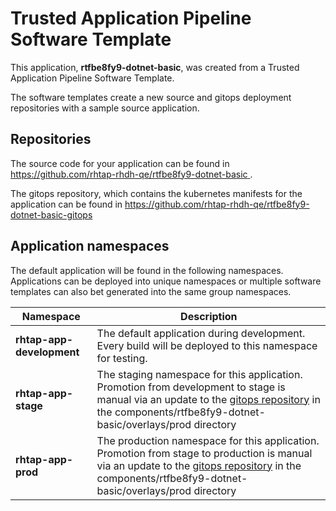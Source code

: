 # Trusted Application Pipeline Software Template

This application, **rtfbe8fy9-dotnet-basic**, was created from a Trusted Application Pipeline Software Template.

The software templates create a new source and gitops deployment repositories with a sample source application. 

## Repositories

The source code for your application can be found in [https://github.com/rhtap-rhdh-qe/rtfbe8fy9-dotnet-basic ](https://github.com/rhtap-rhdh-qe/rtfbe8fy9-dotnet-basic ).
 
The gitops repository, which contains the kubernetes manifests for the application can be found in 
[https://github.com/rhtap-rhdh-qe/rtfbe8fy9-dotnet-basic-gitops ](https://github.com/rhtap-rhdh-qe/rtfbe8fy9-dotnet-basic-gitops ) 

## Application namespaces 

The default application will be found in the following namespaces. Applications can be deployed into unique namespaces or multiple software templates can also bet generated into the same group namespaces.  

|  Namespace   |  Description   |  
| -------- | -------- |   
| **rhtap-app-development** | The default application during development. Every build will be deployed to this namespace for testing. | 
| **rhtap-app-stage** | The staging namespace for this application. Promotion from development to stage is manual via an update to the [gitops repository](https://github.com/rhtap-rhdh-qe/rtfbe8fy9-dotnet-basic-gitops ) in the components/rtfbe8fy9-dotnet-basic/overlays/prod directory |  
| **rhtap-app-prod** | The production namespace for this application. Promotion from stage to production is manual via an update to the [gitops repository](https://github.com/rhtap-rhdh-qe/rtfbe8fy9-dotnet-basic-gitops ) in the components/rtfbe8fy9-dotnet-basic/overlays/prod directory | 